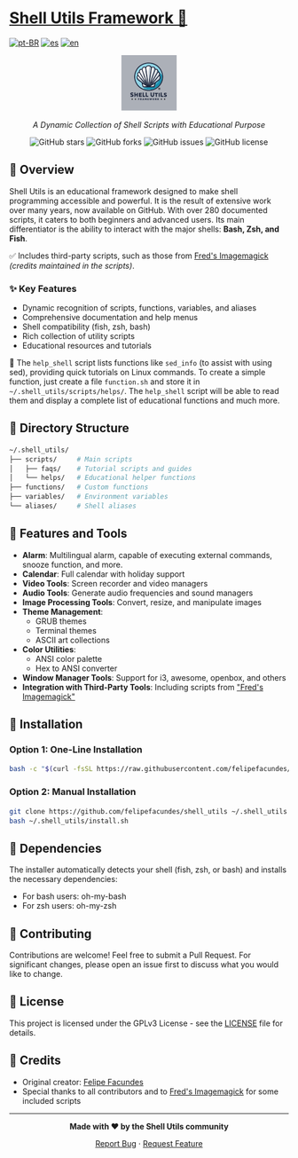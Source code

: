 # [Shell Utils Framework 🐚](https://github.com/felipefacundes/shell_utils)

[![pt-BR](https://img.shields.io/badge/lang-pt--BR-green.svg)](./README_pt.html) [![es](https://img.shields.io/badge/lang-es-yellow.svg)](./README_es.html) [![en](https://img.shields.io/badge/lang-en-red.svg)](./README.md)

<div align="center">
  
<img src="/icons/logo.png" alt="Shell Utils Logo">
<p><em>A Dynamic Collection of Shell Scripts with Educational Purpose</em></p>
<img src="https://img.shields.io/github/stars/felipefacundes/shell_utils?style=social" alt="GitHub stars">
<img src="https://img.shields.io/github/forks/felipefacundes/shell_utils?style=social" alt="GitHub forks">
<img src="https://img.shields.io/github/issues/felipefacundes/shell_utils" alt="GitHub issues">
<img src="https://img.shields.io/github/license/felipefacundes/shell_utils" alt="GitHub license">

</div>

## 🌟 Overview

Shell Utils is an educational framework designed to make shell programming accessible and powerful. It is the result of extensive work over many years, now available on GitHub. With over 280 documented scripts, it caters to both beginners and advanced users. Its main differentiator is the ability to interact with the major shells: **Bash, Zsh, and Fish**.

✅ Includes third-party scripts, such as those from [Fred's Imagemagick](http://www.fmwconcepts.com/imagemagick/index.php) *(credits maintained in the scripts)*.

### ✨ Key Features

- Dynamic recognition of scripts, functions, variables, and aliases
- Comprehensive documentation and help menus
- Shell compatibility (fish, zsh, bash)
- Rich collection of utility scripts
- Educational resources and tutorials

📌 The `help_shell` script lists functions like `sed_info` (to assist with using sed), providing quick tutorials on Linux commands. To create a simple function, just create a file `function.sh` and store it in `~/.shell_utils/scripts/helps/`. The `help_shell` script will be able to read them and display a complete list of educational functions and much more.

## 📁 Directory Structure

```bash
~/.shell_utils/
├── scripts/     # Main scripts
│   ├── faqs/    # Tutorial scripts and guides
│   └── helps/   # Educational helper functions
├── functions/   # Custom functions
├── variables/   # Environment variables
└── aliases/     # Shell aliases
```

## 🔧 Features and Tools

- **Alarm**: Multilingual alarm, capable of executing external commands, snooze function, and more.
- **Calendar**: Full calendar with holiday support
- **Video Tools**: Screen recorder and video managers
- **Audio Tools**: Generate audio frequencies and sound managers
- **Image Processing Tools**: Convert, resize, and manipulate images
- **Theme Management**:
  - GRUB themes
  - Terminal themes
  - ASCII art collections
- **Color Utilities**:
  - ANSI color palette
  - Hex to ANSI converter
- **Window Manager Tools**: Support for i3, awesome, openbox, and others
- **Integration with Third-Party Tools**: Including scripts from ["Fred's Imagemagick"](http://www.fmwconcepts.com/imagemagick/index.php)

## 🚀 Installation

### Option 1: One-Line Installation
```bash
bash -c "$(curl -fsSL https://raw.githubusercontent.com/felipefacundes/shell_utils/refs/heads/main/install.sh)"
```

### Option 2: Manual Installation
```bash
git clone https://github.com/felipefacundes/shell_utils ~/.shell_utils
bash ~/.shell_utils/install.sh
```

## 🔄 Dependencies

The installer automatically detects your shell (fish, zsh, or bash) and installs the necessary dependencies:
- For bash users: oh-my-bash
- For zsh users: oh-my-zsh

## 🤝 Contributing

Contributions are welcome! Feel free to submit a Pull Request. For significant changes, please open an issue first to discuss what you would like to change.

## 📜 License

This project is licensed under the GPLv3 License - see the [LICENSE](LICENSE) file for details.

## 👏 Credits

- Original creator: [Felipe Facundes](https://github.com/felipefacundes)
- Special thanks to all contributors and to [Fred's Imagemagick](http://www.fmwconcepts.com/imagemagick/index.php) for some included scripts

---

<div align="center">
  
<p><strong>Made with ❤️ by the Shell Utils community</strong></p>
<p>
  <a href="https://github.com/felipefacundes/shell_utils/issues">Report Bug</a> ·
  <a href="https://github.com/felipefacundes/shell_utils/issues">Request Feature</a>
</p>

</div>
